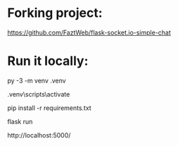 # Forking project:
https://github.com/FaztWeb/flask-socket.io-simple-chat 

# Run it locally:
py -3 -m venv .venv

.venv\scripts\activate

pip install -r requirements.txt

flask run

http://localhost:5000/
